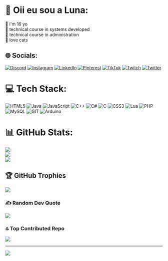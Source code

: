 # 💫 Oii eu sou a Luna:
🍒 i'm 16 yo<br>​🍓​ technical course in systems developed<br>🍉 technical course in administration<br>​💖​ love cats


## 🌐 Socials:
[![Discord](https://img.shields.io/badge/Discord-%237289DA.svg?logo=discord&logoColor=white)](https://discord.gg/imlunia) [![Instagram](https://img.shields.io/badge/Instagram-%23E4405F.svg?logo=Instagram&logoColor=white)](https://instagram.com/@larxbg) [![LinkedIn](https://img.shields.io/badge/LinkedIn-%230077B5.svg?logo=linkedin&logoColor=white)](https://linkedin.com/in/lara-regina-berto-zanata-79406a28a) [![Pinterest](https://img.shields.io/badge/Pinterest-%23E60023.svg?logo=Pinterest&logoColor=white)](https://pinterest.com/@lunsluv_) [![TikTok](https://img.shields.io/badge/TikTok-%23000000.svg?logo=TikTok&logoColor=white)](https://tiktok.com/@@ctlynsluv) [![Twitch](https://img.shields.io/badge/Twitch-%239146FF.svg?logo=Twitch&logoColor=white)](https://twitch.tv/@lunazzitta_) [![Twitter](https://img.shields.io/badge/Twitter-%231DA1F2.svg?logo=Twitter&logoColor=white)](https://twitter.com/@imlunia) 

# 💻 Tech Stack:
![HTML5](https://img.shields.io/badge/html5-%23E34F26.svg?style=for-the-badge&logo=html5&logoColor=white) ![Java](https://img.shields.io/badge/java-%23ED8B00.svg?style=for-the-badge&logo=java&logoColor=white) ![JavaScript](https://img.shields.io/badge/javascript-%23323330.svg?style=for-the-badge&logo=javascript&logoColor=%23F7DF1E) ![C++](https://img.shields.io/badge/c++-%2300599C.svg?style=for-the-badge&logo=c%2B%2B&logoColor=white) ![C#](https://img.shields.io/badge/c%23-%23239120.svg?style=for-the-badge&logo=c-sharp&logoColor=white) ![C](https://img.shields.io/badge/c-%2300599C.svg?style=for-the-badge&logo=c&logoColor=white) ![CSS3](https://img.shields.io/badge/css3-%231572B6.svg?style=for-the-badge&logo=css3&logoColor=white) ![Lua](https://img.shields.io/badge/lua-%232C2D72.svg?style=for-the-badge&logo=lua&logoColor=white) ![PHP](https://img.shields.io/badge/php-%23777BB4.svg?style=for-the-badge&logo=php&logoColor=white) ![MySQL](https://img.shields.io/badge/mysql-%2300f.svg?style=for-the-badge&logo=mysql&logoColor=white) ![GIT](https://img.shields.io/badge/Git-fc6d26?style=for-the-badge&logo=git&logoColor=white) ![Arduino](https://img.shields.io/badge/-Arduino-00979D?style=for-the-badge&logo=Arduino&logoColor=white)
# 📊 GitHub Stats:
![](https://github-readme-stats.vercel.app/api?username=imlunia&theme=dracula&hide_border=false&include_all_commits=true&count_private=true)<br/>
![](https://github-readme-streak-stats.herokuapp.com/?user=imlunia&theme=dracula&hide_border=false)<br/>
![](https://github-readme-stats.vercel.app/api/top-langs/?username=imlunia&theme=dracula&hide_border=false&include_all_commits=true&count_private=true&layout=compact)

## 🏆 GitHub Trophies
![](https://github-profile-trophy.vercel.app/?username=imlunia&theme=dracula&no-frame=false&no-bg=true&margin-w=4)

### ✍️ Random Dev Quote
![](https://quotes-github-readme.vercel.app/api?type=horizontal&theme=radical)

### 🔝 Top Contributed Repo
![](https://github-contributor-stats.vercel.app/api?username=imlunia&limit=5&theme=dracula&combine_all_yearly_contributions=true)

---
[![](https://visitcount.itsvg.in/api?id=imlunia&icon=9&color=5)](https://visitcount.itsvg.in)

<!-- Proudly created with GPRM ( https://gprm.itsvg.in ) -->

